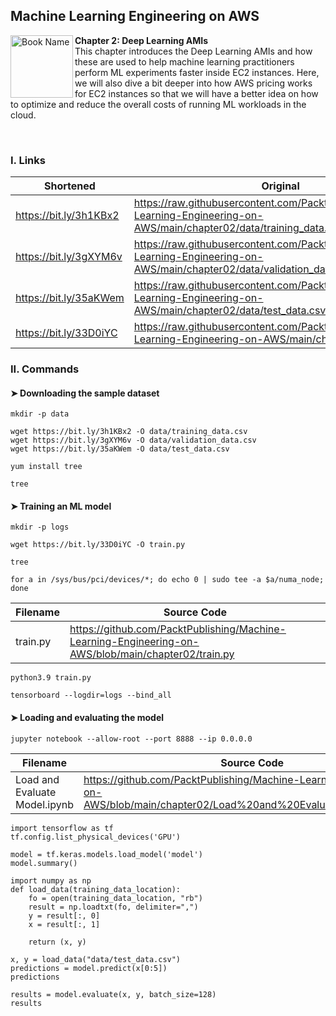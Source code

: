 ## Machine Learning Engineering on AWS

<a href="https://www.packtpub.com/product/machine-learning-engineering-on-aws/9781803247595"><img src="https://static.packt-cdn.com/products/9781803247595/cover/smaller" alt="Book Name" height="100px" align="left"></a>

**Chapter 2: Deep Learning AMIs** <br />
This chapter introduces the Deep Learning AMIs and how these are used to help machine learning practitioners perform ML experiments faster inside EC2 instances. Here, we will also dive a bit deeper into how AWS pricing works for EC2 instances so that we will have a better idea on how to optimize and reduce the overall costs of running ML workloads in the cloud.

<br />

### I. Links

| Shortened              | Original                                                                                                                      |
|------------------------|-------------------------------------------------------------------------------------------------------------------------------|
| https://bit.ly/3h1KBx2 | https://raw.githubusercontent.com/PacktPublishing/Machine-Learning-Engineering-on-AWS/main/chapter02/data/training_data.csv   |
| https://bit.ly/3gXYM6v | https://raw.githubusercontent.com/PacktPublishing/Machine-Learning-Engineering-on-AWS/main/chapter02/data/validation_data.csv |
| https://bit.ly/35aKWem | https://raw.githubusercontent.com/PacktPublishing/Machine-Learning-Engineering-on-AWS/main/chapter02/data/test_data.csv       |
| https://bit.ly/33D0iYC | https://raw.githubusercontent.com/PacktPublishing/Machine-Learning-Engineering-on-AWS/main/chapter02/train.py                 |

### II. Commands

#### ➤ Downloading the sample dataset

```
mkdir -p data

wget https://bit.ly/3h1KBx2 -O data/training_data.csv 
wget https://bit.ly/3gXYM6v -O data/validation_data.csv 
wget https://bit.ly/35aKWem -O data/test_data.csv

yum install tree

tree
```

#### ➤ Training an ML model

```
mkdir -p logs

wget https://bit.ly/33D0iYC -O train.py

tree

for a in /sys/bus/pci/devices/*; do echo 0 | sudo tee -a $a/numa_node; done
```

| Filename | Source Code                                                                                         |
|----------|-----------------------------------------------------------------------------------------------------|
| train.py | https://github.com/PacktPublishing/Machine-Learning-Engineering-on-AWS/blob/main/chapter02/train.py |

```
python3.9 train.py

tensorboard --logdir=logs --bind_all
```

#### ➤ Loading and evaluating the model

```
jupyter notebook --allow-root --port 8888 --ip 0.0.0.0
```

| Filename                      | Source Code                                                                                                                    |
|-------------------------------|--------------------------------------------------------------------------------------------------------------------------------|
| Load and Evaluate Model.ipynb | https://github.com/PacktPublishing/Machine-Learning-Engineering-on-AWS/blob/main/chapter02/Load%20and%20Evaluate%20Model.ipynb |

```
import tensorflow as tf 
tf.config.list_physical_devices('GPU')

model = tf.keras.models.load_model('model')
model.summary()

import numpy as np
def load_data(training_data_location):
    fo = open(training_data_location, "rb") 
    result = np.loadtxt(fo, delimiter=",")
    y = result[:, 0] 
    x = result[:, 1]
    
    return (x, y)
    
x, y = load_data("data/test_data.csv")
predictions = model.predict(x[0:5])
predictions

results = model.evaluate(x, y, batch_size=128)
results
```
